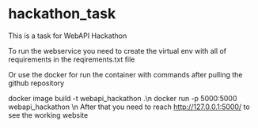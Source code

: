 # hackathon_task
This is a task for WebAPI Hackathon


To run the webservice you need to create the virtual env with all of requirements in the reqirements.txt file

Or use the docker for run the container with commands after pulling the github repository

docker image build -t webapi_hackathon .\n
docker run -p 5000:5000 webapi_hackathon \n
After that you need to reach http://127.0.0.1:5000/ to see the working website
